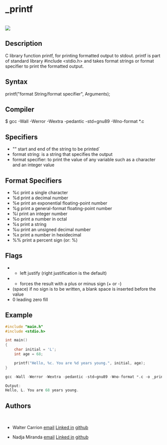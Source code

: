 # _printf
<br>

<a align="center">
<img src="https://media.giphy.com/media/v1.Y2lkPTc5MGI3NjExN3E1djV1MmJwZjJ0ZzBscmVxaWtlaXIzbWFxM2cyZ2JvdWc4OTV0MiZlcD12MV9pbnRlcm5hbF9naWZfYnlfaWQmY3Q9Zw/GwtfUx2P2HnvByDZdg/giphy.gif", />
</a>


## Description

C library function printf, for printing formatted output to stdout.
printf is part of standard library #include <stdio.h> and takes format
strings or format specifier to print the formatted output.

## Syntax

printf("format String/format specifier", Arguments);

## Compiler

$ gcc -Wall -Werror -Wextra -pedantic -std=gnu89 -Wno-format *.c

## Specifiers
- "" start and end of the string to be printed`
- format string: is a string that specifies the output
- format specifier: to print the value of any variable such as a character and an integer value

## Format Specifiers

- %c print a single character
- %d print a decimal number
- %e print an exponential floating-point number
- %g print a general-format floating-point number
- %i print an integer number
- %o print a number in octal
- %s print a string
- %u print an unsigned decimal number
- %x print a number in hexidecimal
- %% print a percent sign (or: \%)


## Flags

- - left justify (right justification is the default)
- + forces the result with a plus or minus sign (+ or -)
- (space) if no sign is to be written, a blank space is inserted before the value
- 0 leading zero fill

## Example
```c
#include "main.h"
#include <stdio.h>

int main()
{
    char initial = 'L';
    int age = 68;

    printf("Hello, %c. You are %d years young.", initial, age);
}

gcc -Wall -Werror -Wextra -pedantic -std=gnu89 -Wno-format *.c -o _print

Output:
Hello, L. You are 68 years young.
```

## Authors

<br>

- Walter Carrion [email](wjrcarrion@gmail.com) [Linked in](https://www.linkedin.com/in/walter-carrion-3a4b29296/) [github](https://github.com/Scopecr)

- Nadja Miranda [email](nadeshda02@hotmail.com) [Linked in](https://www.linkedin.com/in/nadja-miranda-schnuppe/) [github](https://github.com/nadeshda18)

